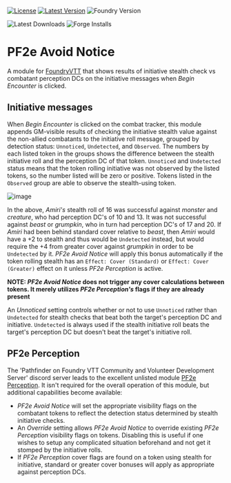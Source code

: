 [![License](https://img.shields.io/github/license/eligarf/avoid-notice?label=License)](LICENSE)
[![Latest Version](https://img.shields.io/github/v/release/eligarf/avoid-notice?display_name=tag&sort=semver&label=Latest%20Version)](https://github.com/eligarf/avoid-notice/releases/latest)
![Foundry Version](https://img.shields.io/endpoint?url=https://foundryshields.com/version?url=https%3A%2F%2Fraw.github.com%2Feligarf%2Favoid-notice%2Frelease%2Fmodule.json)

![Latest Downloads](https://img.shields.io/github/downloads/eligarf/avoid-notice/latest/total?color=blue&label=latest%20downloads)
![Forge Installs](https://img.shields.io/badge/dynamic/json?label=Forge%20Installs&query=package.installs&suffix=%25&url=https%3A%2F%2Fforge-vtt.com%2Fapi%2Fbazaar%2Fpackage%2Fpf2e-avoid-notice&colorB=4aa94a)
# PF2e Avoid Notice

A module for [FoundryVTT](https://foundryvtt.com) that shows results of initiative stealth check vs combatant perception DCs on the initiative messages when *Begin Encounter* is clicked.

## Initiative messages
When *Begin Encounter* is clicked on the combat tracker, this module appends GM-visible results of checking the initiative stealth value against the non-allied combatants to the initiative roll message, grouped by detection status: `Unnoticed`, `Undetected`, and `Observed`. The numbers by each listed token in the groups shows the difference between the stealth initiative roll and the perception DC of that token. `Unnoticed` and `Undetected` status means that the token rolling initiative was not observed by the listed tokens, so the number listed will be zero or positive. Tokens listed in the `Observed` group are able to observe the stealth-using token.

![image](https://github.com/Eligarf/avoid-notice/assets/16523503/194d98aa-5a60-4564-9971-e368fa5b83f9)

In the above, *Amiri's* stealth roll of 16 was successful against *monster* and *creature*, who had perception DC's of 10 and 13. It was not successful against *beast* or *grumpkin*, who in turn had perception DC's of 17 and 20. If *Amiri* had been behind standard cover relative to *beast*, then *Amiri* would have a +2 to stealth and thus would be `Undetected` instead, but would require the +4 from greater cover against *grumpkin* in order to be `Undetected` by it. *PF2e Avoid Notice* will apply this bonus automatically if the token rolling stealth has an `Effect: Cover (Standard)` or `Effect: Cover (Greater)` effect on it unless *PF2e Perception* is active. 

**NOTE: *PF2e Avoid Notice* does not trigger any cover calculations between tokens. It merely utilizes *PF2e Perception's* flags if they are already present**

An *Unnoticed* setting controls whether or not to use `Unnoticed` rather than `Undetected` for stealth checks that beat both the target's perception DC and initiative. `Undetected` is always used if the stealth initiative roll beats the target's perception DC but doesn't beat the target's initiative roll.

## PF2e Perception
The 'Pathfinder on Foundry VTT Community and Volunteer Development Server' discord server leads to the excellent unlisted module [PF2e Perception](https://github.com/reonZ/pf2e-perception). It isn't required for the overall operation of this module, but additional capabilities become available:

* *PF2e Avoid Notice* will set the appropriate visibility flags on the combatant tokens to reflect the detection status determined by stealth initiative checks.
* An *Override* setting allows *PF2e Avoid Notice* to override existing *PF2e Perception* visibility flags on tokens. Disabling this is useful if one wishes to setup any complicated situation beforehand and not get it stomped by the initiative rolls.
* If *PF2e Perception* cover flags are found on a token using stealth for initiative, standard or greater cover bonuses will apply as appropriate against perception DCs.
